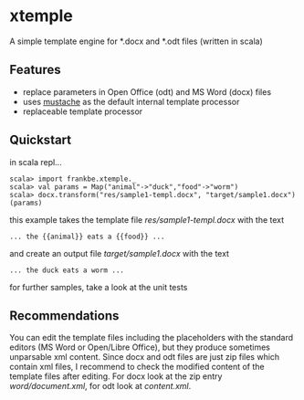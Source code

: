 xtemple
=======

A simple template engine for *.docx and *.odt files (written in scala)

Features
--------
- replace parameters in Open Office (odt) and MS Word (docx) files
- uses [mustache] as the default internal template processor
- replaceable template processor

Quickstart
----------
in scala repl...

    scala> import frankbe.xtemple._
    scala> val params = Map("animal"->"duck","food"->"worm")
    scala> docx.transform("res/sample1-templ.docx", "target/sample1.docx")(params)

this example takes the template file *res/sample1-templ.docx* with the text

    ... the {{animal}} eats a {{food}} ...

and create an output file *target/sample1.docx* with the text

    ... the duck eats a worm ...

for further samples, take a look at the unit tests

Recommendations
---------------
You can edit the template files including the placeholders with the standard editors (MS Word or Open/Libre Office), but they produce sometimes unparsable xml content. Since docx and odt files are just zip files which contain xml files, I recommend to check the modified content of the template files after editing. For docx look at the zip entry *word/document.xml*, for odt look at *content.xml*.

[mustache]:https://github.com/spullara/mustache.java
